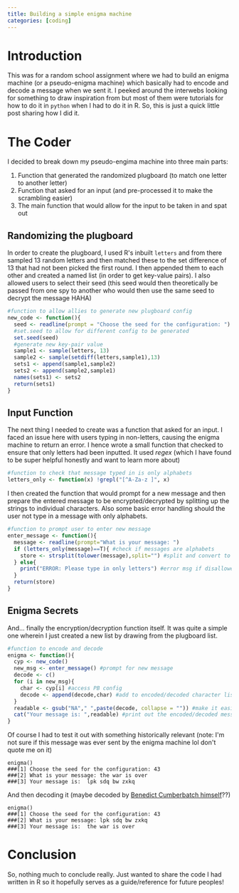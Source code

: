 ```yaml
---
title: Building a simple enigma machine
categories: [coding]
---
```


# Introduction 

This was for a random school assignment where we had to build an enigma machine (or a pseudo-enigma machine) which basically had to encode and decode a message when we sent it. I peeked around the interwebs looking for something to draw inspiration from but most of them were tutorials for how to do it in `python` when I had to do it in R. So, this is just a quick little post sharing how I did it. 

# The Coder

I decided to break down my pseudo-engima machine into three main parts: 

1. Function that generated the randomized plugboard (to match one letter to another letter)
2. Function that asked for an input (and pre-processed it to make the scrambling easier)
3. The main function that would allow for the input to be taken in and spat out

## Randomizing the plugboard

In order to create the plugboard, I used R's inbuilt `letters` and from there sampled 13 random letters and then matched these to the set difference of 13 that had not been picked the first round. I then appended them to each other and created a named list (in order to get key-value pairs). I also allowed users to select their seed (this seed would then theoretically be passed from one spy to another who would then use the same seed to decrypt the message HAHA)

```R	
#function to allow allies to generate new plugboard config
new_code <- function(){
  seed <- readline(prompt = "Choose the seed for the configuration: ")
  #set.seed to allow for different config to be generated
  set.seed(seed)
  #generate new key-pair value
  sample1 <- sample(letters, 13) 
  sample2 <- sample(setdiff(letters,sample1),13) 
  sets1 <- append(sample1,sample2)
  sets2 <- append(sample2,sample1)
  names(sets1) <- sets2
  return(sets1)
}
```

## Input Function

The next thing I needed to create was a function that asked for an input. I faced an issue here with users typing in non-letters, causing the enigma machine to return an error. I hence wrote a small function that checked to ensure that only letters had been inputted. It used *regex* (which I have found to be super helpful honestly and want to learn more about)

```R
#function to check that message typed in is only alphabets
letters_only <- function(x) !grepl("[^A-Za-z ]", x)
```

I then created the function that would prompt for a new message and then prepare the entered message to be encrypted/decrypted by splitting up the strings to individual characters. Also some basic error handling should the user not type in a message with only alphabets.

```R
#function to prompt user to enter new message
enter_message <- function(){
  message <- readline(prompt="What is your message: ")
  if (letters_only(message)==T){ #check if messages are alphabets
    store <- strsplit(tolower(message),split="") #split and convert to lower letters
  } else{
    print("ERROR: Please type in only letters") #error msg if disallowed entry
  }
  return(store)
}
```

## Enigma Secrets

And... finally the encryption/decryption function itself. It was quite a simple one wherein I just created a new list by drawing from the plugboard list. 

```R
#function to encode and decode
enigma <- function(){
  cyp <- new_code()
  new_msg <- enter_message() #prompt for new message
  decode <- c()
  for (i in new_msg){
    char <- cyp[i] #access PB config
    decode <- append(decode,char) #add to encoded/decoded character list
  }
  readable <- gsub("NA"," ",paste(decode, collapse = "")) #make it easier to read
  cat("Your message is: ",readable) #print out the encoded/decoded message
}
```

Of course I had to test it out with something historically relevant (note: I'm not sure if this message was ever sent by the enigma machine lol don't quote me on it)

```
enigma()
###[1] Choose the seed for the configuration: 43
###[2] What is your message: the war is over
###[3] Your message is:  lpk sdq bw zxkq
```

And then decoding it (maybe decoded by [Benedict Cumberbatch himself](https://en.wikipedia.org/wiki/The_Imitation_Game)??)

```
enigma()
###[1] Choose the seed for the configuration: 43
###[2] What is your message: lpk sdq bw zxkq
###[3] Your message is:  the war is over
```

# Conclusion

So, nothing much to conclude really. Just wanted to share the code I had written in R so it hopefully serves as a guide/reference for future peoples!